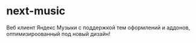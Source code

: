 # next-music
Веб клиент Яндекс Музыки с поддержкой тем оформлений и аддонов, оптимизироованный под новый дизайн!
